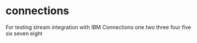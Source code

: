 # connections
For testing stream integration with IBM Connections
one
two
three
four
five
six
seven
eight